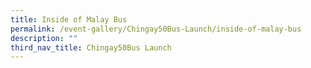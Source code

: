```yaml
---
title: Inside of Malay Bus
permalink: /event-gallery/Chingay50Bus-Launch/inside-of-malay-bus
description: ""
third_nav_title: Chingay50Bus Launch
---
```


